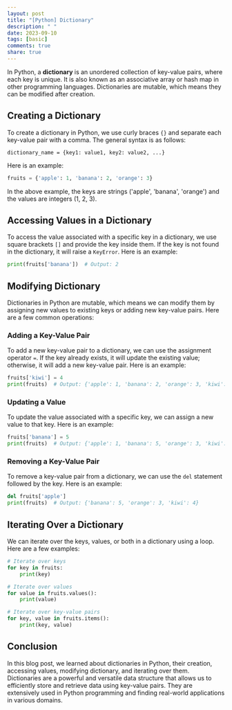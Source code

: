 ```yaml
---
layout: post
title: "[Python] Dictionary"
description: " "
date: 2023-09-10
tags: [basic]
comments: true
share: true
---
```


In Python, a **dictionary** is an unordered collection of key-value pairs, where each key is unique. It is also known as an associative array or hash map in other programming languages. Dictionaries are mutable, which means they can be modified after creation.

## Creating a Dictionary

To create a dictionary in Python, we use curly braces `{}` and separate each key-value pair with a comma. The general syntax is as follows:

```
dictionary_name = {key1: value1, key2: value2, ...}
```

Here is an example:

```python
fruits = {'apple': 1, 'banana': 2, 'orange': 3}
```

In the above example, the keys are strings ('apple', 'banana', 'orange') and the values are integers (1, 2, 3).

## Accessing Values in a Dictionary

To access the value associated with a specific key in a dictionary, we use square brackets `[]` and provide the key inside them. If the key is not found in the dictionary, it will raise a `KeyError`. Here is an example:

```python
print(fruits['banana'])  # Output: 2
```

## Modifying Dictionary

Dictionaries in Python are mutable, which means we can modify them by assigning new values to existing keys or adding new key-value pairs. Here are a few common operations:

### Adding a Key-Value Pair

To add a new key-value pair to a dictionary, we can use the assignment operator `=`. If the key already exists, it will update the existing value; otherwise, it will add a new key-value pair. Here is an example:

```python
fruits['kiwi'] = 4
print(fruits)  # Output: {'apple': 1, 'banana': 2, 'orange': 3, 'kiwi': 4}
```

### Updating a Value

To update the value associated with a specific key, we can assign a new value to that key. Here is an example:

```python
fruits['banana'] = 5
print(fruits)  # Output: {'apple': 1, 'banana': 5, 'orange': 3, 'kiwi': 4}
```

### Removing a Key-Value Pair

To remove a key-value pair from a dictionary, we can use the `del` statement followed by the key. Here is an example:

```python
del fruits['apple']
print(fruits)  # Output: {'banana': 5, 'orange': 3, 'kiwi': 4}
```

## Iterating Over a Dictionary

We can iterate over the keys, values, or both in a dictionary using a loop. Here are a few examples:

```python
# Iterate over keys
for key in fruits:
    print(key)

# Iterate over values
for value in fruits.values():
    print(value)

# Iterate over key-value pairs
for key, value in fruits.items():
    print(key, value)
```

## Conclusion

In this blog post, we learned about dictionaries in Python, their creation, accessing values, modifying dictionary, and iterating over them. Dictionaries are a powerful and versatile data structure that allows us to efficiently store and retrieve data using key-value pairs. They are extensively used in Python programming and finding real-world applications in various domains.